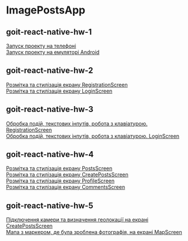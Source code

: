 # ImagePostsApp

## goit-react-native-hw-1

<a href="https://monosnap.com/file/yMkUjCjVKnAMNppEzwTwV9qr2esCMO">Запуск проекту на телефоні</a><br>
<a href="https://monosnap.com/file/xpSY7600Tr3FORCv79MYv2W5FOLi4g">Запуск проекту на емуляторі Android</a>

## goit-react-native-hw-2

<a href="https://monosnap.com/file/WccofUnoSlefbBj8u08mEV0qAtaoz9">Розмітка та стилізація екрану RegistrationScreen</a><br>
<a href="https://monosnap.com/file/OxdtipShVcSVf0oEHrrlJ804ikqkQl">Розмітка та стилізація екрану LoginScreen</a>

## goit-react-native-hw-3

<a href="https://monosnap.com/file/bJL5CUyRnUd5QYCdvW1kKNEdPMazQk">Обробка подій, текстових інпутів, робота з клавіатурою. RegistrationScreen</a><br>
<a href="https://monosnap.com/file/ImLx46KqjPCdY15kHz6vXAw6RkUUHf">Обробка подій, текстових інпутів, робота з клавіатурою. LoginScreen</a>

## goit-react-native-hw-4

<a href="https://monosnap.com/file/cMW6cXoZ3yNaRQRIZqM931JBS2ScO6">Розмітка та стилізація екрану PostsScreen</a><br>
<a href="https://monosnap.com/file/j3nCwgzGVwoHzZxC9b9Aat4vuYkXPg">Розмітка та стилізація екрану CreatePostsScreen</a><br>
<a href="https://monosnap.com/file/vSFuw0puITWsU2raznOT6fVGAqoz9f">Розмітка та стилізація екрану ProfileScreen</a><br>
<a href="https://monosnap.com/file/AMis1jxsRYzpVFxGrlDMX9e1e570MC">Розмітка та стилізація екрану CommentsScreen</a>

## goit-react-native-hw-5

<a href="https://monosnap.com/file/O32Zv4dzWAMjlYog0EUmVE1nUwllzX">Підключення камери та визначення геолокації на екрані CreatePostsScreen</a><br>
<a href="https://monosnap.com/file/RYFzcvEU5UBDRl8BfxCULSjxoIAHjB">Мапа з маркером, де була зроблена фотографія, на екрані MapScreen</a>
